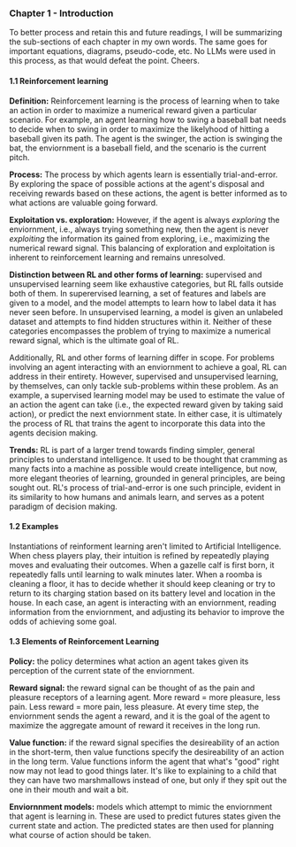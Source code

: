 ### Chapter 1 - Introduction

To better process and retain this and future readings, I will be summarizing the sub-sections of  each chapter in my own words. The same goes for important equations, diagrams, pseudo-code, etc. No LLMs were used in this process, as that would defeat the point. Cheers.


#### 1.1 Reinforcement learning

**Definition:** Reinforcement learning is the process of learning when to take an action in order to maximize a numerical reward given a particular scenario. For example, an agent learning how to swing a baseball bat needs to decide when to swing in order to maximize the likelyhood of hitting a baseball given its path. The agent is the swinger, the action is swinging the bat, the enviornment is a baseball field, and the scenario is the current pitch.

**Process:** The process by which agents learn is essentially trial-and-error. By exploring the space of possible actions at the agent's disposal and receiving rewards based on these actions, the agent is better informed as to what actions are valuable going forward.

**Exploitation vs. exploration:** However, if the agent is always *exploring* the enviornment, i.e., always trying something new, then the agent is never *exploiting* the information its gained from exploring, i.e., maximizing the numerical reward signal. This balancing of exploration and exploitation is inherent to reinforcement learning and remains unresolved.

**Distinction between RL and other forms of learning:** supervised and unsupervised learning seem like exhaustive categories, but RL falls outside both of them. In superervised learning, a set of features and labels are given to a model, and the model attempts to learn how to label data it has never seen before. In unsupervised learning, a model is given an unlabeled dataset and attempts to find hidden structures within it. Neither of these categories encompasses the problem of trying to maximize a numerical reward signal, which is the ultimate goal of RL.

Additionally, RL and other forms of learning differ in scope. For problems involving an agent interacting with an enviornment to achieve a goal, RL can address in their entirety. However, supervised and unsupervised learning, by themselves, can only tackle sub-problems within these problem. As an example, a supervised learning model may be used to estimate the value of an action the agent can take (i.e., the expected reward given by taking said action), or predict the next enviornment state. In either case, it is ultimately the process of RL that trains the agent to incorporate this data into the agents decision making.

**Trends:** RL is part of a larger trend towards finding simpler, general principles to understand intelligence. It used to be thought that cramming as many facts into a machine as possible would create intelligence, but now, more elegant theories of learning, grounded in general principles, are being sought out. RL's process of trial-and-error is one such principle, evident in its similarity to how humans and animals learn, and serves as a potent paradigm of decision making.

#### 1.2 Examples

Instantiations of reinforment learning aren't limited to Artificial Intelligence. When chess players play, their intuition is refined by repeatedly playing moves and evaluating their outcomes. When a gazelle calf is first born, it repeatedly falls until learning to walk minutes later. When a roomba is cleaning a floor, it has to decide whether it should keep cleaning or try to return to its charging station based on its battery level and location in the house. In each case, an agent is interacting with an enviornment, reading information from the enviornment, and adjusting its behavior to improve the odds of achieving some goal.

#### 1.3 Elements of Reinforcement Learning

**Policy:** the policy determines what action an agent takes given its perception of the current state of the enviornment.

**Reward signal:** the reward signal can be thought of as the pain and pleasure receptors of a learning agent. More reward = more pleasure, less pain. Less reward = more pain, less pleasure. At every time step, the enviornment sends the agent a reward, and it is the goal of the agent to maximize the aggregate amount of reward it receives in the long run. 

**Value function:** if the reward signal specifies the desireability of an action in the short-term, then value functions specify the desireability of an action in the long term. Value functions inform the agent that what's "good" right now may not lead to good things later. It's like to explaining to a child that they can have two marshmallows instead of one, but only if they spit out the one in their mouth and wait a bit.

**Enviornnment models:** models which attempt to mimic the enviornment that agent is learning in. These are used to predict futures states given the current state and action. The predicted states are then used for planning what course of action should be taken.